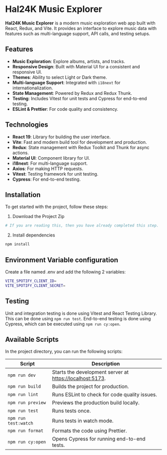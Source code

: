 # Hal24K Music Explorer

**Hal24K Music Explorer** is a modern music exploration web app built with React, Redux, and Vite. It provides an interface to explore music data with features such as multi-language support, API calls, and testing setups.

## Features

- **Music Exploration**: Explore albums, artists, and tracks.
- **Responsive Design**: Built with Material UI for a consistent and responsive UI.
- **Themes**: Ability to select Light or Dark theme.
- **Multi-language Support**: Integrated with `i18next` for internationalization.
- **State Management**: Powered by Redux and Redux Thunk.
- **Testing**: Includes Vitest for unit tests and Cypress for end-to-end testing.
- **ESLint & Prettier**: For code quality and consistency.

## Technologies

- **React 19**: Library for building the user interface.
- **Vite**: Fast and modern build tool for development and production.
- **Redux**: State management with Redux Toolkit and Thunk for async actions.
- **Material UI**: Component library for UI.
- **i18next**: For multi-language support.
- **Axios**: For making HTTP requests.
- **Vitest**: Testing framework for unit testing.
- **Cypress**: For end-to-end testing.

## Installation

To get started with the project, follow these steps:

1. Download the Project Zip

```bash
# If you are reading this, then you have already completed this step.
```

2. Install dependencies

```bash
npm install
```

## Environment Variable configuration

Create a file named .env and add the following 2 variables:

```bash
VITE_SPOTIFY_CLIENT_ID=
VITE_SPOTIFY_CLIENT_SECRET=
```

## Testing

Unit and integration testing is done using Vitest and React Testing Library. This can be done using `npm run test`. End-to-end testing is done using Cypress, which can be executed using `npm run cy:open`.

## Available Scripts

In the project directory, you can run the following scripts:

| Script               | Description                                                                       |
| -------------------- | --------------------------------------------------------------------------------- |
| `npm run dev`        | Starts the development server at [https://localhost:5173](http://localhost:5173). |
| `npm run build`      | Builds the project for production.                                                |
| `npm run lint`       | Runs ESLint to check for code quality issues.                                     |
| `npm run preview`    | Previews the production build locally.                                            |
| `npm run test`       | Runs tests once.                                                                  |
| `npm run test:watch` | Runs tests in watch mode.                                                         |
| `npm run format`     | Formats the code using Prettier.                                                  |
| `npm run cy:open`    | Opens Cypress for running end-to-end tests.                                       |
